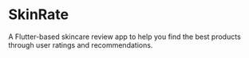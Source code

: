 # SkinRate
A Flutter-based skincare review app to help you find the best products through user ratings and recommendations.
